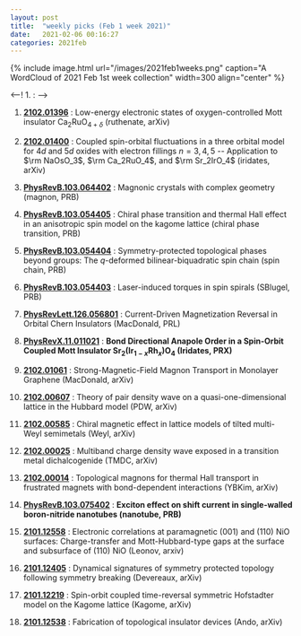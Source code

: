 ```yaml
---
layout: post
title:  "weekly picks (Feb 1 week 2021)"
date:   2021-02-06 00:16:27
categories: 2021feb
---
```


{% include image.html url="/images/2021feb1weeks.png" caption="A WordCloud of 2021 Feb 1st week collection" width=300 align="center" %}


<--! 1. **[]()** : -->


1. **[2102.01396](http://arxiv.org/abs/2102.01396)** : Low-energy electronic states of oxygen-controlled Mott insulator Ca$_{2}$RuO$_{4+\delta}$ (ruthenate, arXiv)

1. **[2102.01400](http://arxiv.org/abs/2102.01400)** : Coupled spin-orbital fluctuations in a three orbital model for $4d$ and $5d$ oxides with electron fillings $n=3,4,5$ -- Application to $\rm NaOsO_3$, $\rm Ca_2RuO_4$, and $\rm Sr_2IrO_4$ (iridates, arXiv)

1. **[PhysRevB.103.064402](https://link.aps.org/doi/10.1103/PhysRevB.103.064402)** : Magnonic crystals with complex geometry (magnon, PRB)

1. **[PhysRevB.103.054405](https://link.aps.org/doi/10.1103/PhysRevB.103.054405)** : Chiral phase transition and thermal Hall effect in an anisotropic spin model on the kagome lattice (chiral phase transition, PRB)

1. **[PhysRevB.103.054404](https://link.aps.org/doi/10.1103/PhysRevB.103.054404)** : Symmetry-protected topological phases beyond groups: The $q$-deformed bilinear-biquadratic spin chain (spin chain, PRB)

1. **[PhysRevB.103.054403](https://link.aps.org/doi/10.1103/PhysRevB.103.054403)** : Laser-induced torques in spin spirals (SBlugel, PRB)

1. **[PhysRevLett.126.056801](https://link.aps.org/doi/10.1103/PhysRevLett.126.056801)** : Current-Driven Magnetization Reversal in Orbital Chern Insulators (MacDonald, PRL)

1. **[PhysRevX.11.011021](https://link.aps.org/doi/10.1103/PhysRevX.11.011021)** : **Bond Directional Anapole Order in a Spin-Orbit Coupled Mott Insulator ${\mathrm{Sr}}_{2}({\mathrm{Ir}}_{1\ensuremath{-}x}{\mathrm{Rh}}_{x}){\mathrm{O}}_{4}$ (Iridates, PRX)**

1. **[2102.01061](http://arxiv.org/abs/2102.01061)** : Strong-Magnetic-Field Magnon Transport in Monolayer Graphene (MacDonald, arXiv)


1. **[2102.00607](http://arxiv.org/abs/2102.00607)** : Theory of pair density wave on a quasi-one-dimensional lattice in the Hubbard model (PDW, arXiv)


1. **[2102.00585](http://arxiv.org/abs/2102.00585)** : Chiral magnetic effect in lattice models of tilted multi-Weyl semimetals (Weyl, arXiv)


1. **[2102.00025](http://arxiv.org/abs/2102.00025)** : Multiband charge density wave exposed in a transition metal dichalcogenide (TMDC, arXiv)


1. **[2102.00014](http://arxiv.org/abs/2102.00014)** : Topological magnons for thermal Hall transport in frustrated magnets with bond-dependent interactions (YBKim, arXiv)


1. **[PhysRevB.103.075402](https://link.aps.org/doi/10.1103/PhysRevB.103.075402)** : **Exciton effect on shift current in single-walled boron-nitride nanotubes (nanotube, PRB)**


1. **[2101.12558](http://arxiv.org/abs/2101.12558)** : Electronic correlations at paramagnetic $(001)$ and $(110)$ NiO surfaces: Charge-transfer and Mott-Hubbard-type gaps at the surface and subsurface of $(110)$ NiO (Leonov, arxiv)

1. **[2101.12405](http://arxiv.org/abs/2101.12405)** : Dynamical signatures of symmetry protected topology following symmetry breaking (Devereaux, arXiv)

1. **[2101.12219](http://arxiv.org/abs/2101.12219)** : Spin-orbit coupled time-reversal symmetric Hofstadter model on the Kagome lattice (Kagome, arXiv)

1. **[2101.12538](http://arxiv.org/abs/2101.12538)** : Fabrication of topological insulator devices (Ando, arXiv)
